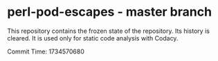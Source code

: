 # perl-pod-escapes - master branch

This repository contains the frozen state of the repository.
Its history is cleared. It is used only for static code
analysis with Codacy.

Commit Time: 1734570680